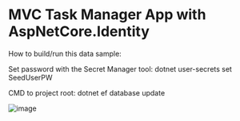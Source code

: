 # MVC Task Manager App with AspNetCore.Identity

How to build/run this data sample:

Set password with the Secret Manager tool:
dotnet user-secrets set SeedUserPW <pw>

CMD to project root:
dotnet ef database update

![image](https://user-images.githubusercontent.com/30820950/64243187-08e96d80-cf5b-11e9-9658-096c7547a2b5.png)
